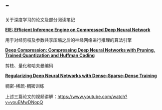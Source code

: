 # -
关于深度学习的论文及部分阅读笔记


**[EIE: Efficient Inference Engine on Compressed Deep Neural Network](https://arxiv.org/abs/1602.01528)**

用于对经剪枝及参数共享压缩之后的神经网络进行推理的算法引擎

**[Deep Compression: Compressing Deep Neural Networks with Pruning, Trained Quantization and Huffman Coding](https://arxiv.org/abs/1510.00149)**

剪枝、量化和哈夫曼编码

**[Regularizing Deep Neural Networks with Dense-Sparse-Dense Training](https://arxiv.org/abs/1607.04381)**

稠密-稀疏-稠密训练

上述三篇论文的视频讲解：https://www.youtube.com/watch?v=vouEMwDNopQ

